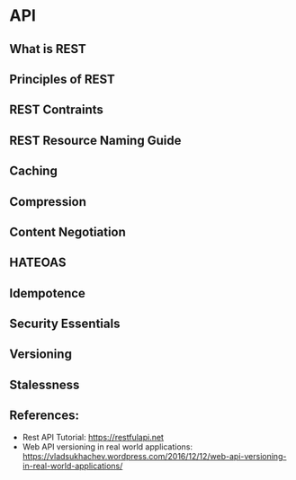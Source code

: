 # API
## What is REST

## Principles of REST

## REST Contraints

## REST Resource Naming Guide

## Caching

## Compression

## Content Negotiation

## HATEOAS

## Idempotence

## Security Essentials

## Versioning

## Stalessness

## References:
- Rest API Tutorial: https://restfulapi.net
- Web API versioning in real world applications: https://vladsukhachev.wordpress.com/2016/12/12/web-api-versioning-in-real-world-applications/